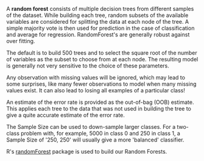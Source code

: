 A **random forest** consists of multiple decision trees from different
samples of the dataset.  While building each tree, random subsets of
the available variables are considered for splitting the data at each
node of the tree. A simple majority vote is then used for prediction
in the case of classification and average for regression.
RandomForest's are generally robust against over fitting.

The default is to build 500 trees and to select the square root of the
number of variables as the subset to choose from at each node. The
resulting model is generally not very sensitive to the choice of these
parameters.

Any observation with missing values will be ignored, which may lead to
some surprises, like many fewer observations to model when many
missing values exist. It can also lead to losing all examples of a
particular class!

An estimate of the error rate is provided as the out-of-bag (OOB)
estimate. This applies each tree to the data that was not used in
building the tree to give a quite accurate estimate of the error rate.

The Sample Size can be used to down-sample larger classes.  For a
two-class problem with, for example, 5000 in class 0 and 250 in class
1, a Sample Size of '250, 250' will usually give a more 'balanced'
classifier.

R's
[randomForest](https://www.rdocumentation.org/packages/randomForest)
package is used to build our Random Forests.

